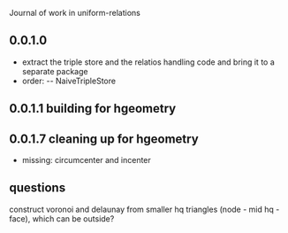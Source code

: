 Journal of work in uniform-relations
## 0.0.1.0
- extract the triple store and the relatios handling code and bring it to a separate package
- order:
    -- NaiveTripleStore 

    
## 0.0.1.1 building for hgeometry 
## 0.0.1.7 cleaning up for hgeometry
- missing: circumcenter and incenter

## questions
construct voronoi and delaunay from smaller hq triangles (node - mid hq - face), which can be outside?

